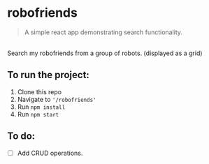 # robofriends

> A simple react app demonstrating search functionality.
<br/>
Search my robofriends from a group of robots. (displayed as a grid)

## To run the project:

1. Clone this repo
2. Navigate to `'/robofriends'`
3. Run `npm install`
4. Run `npm start`

## To do:

- [ ] Add CRUD operations. 
